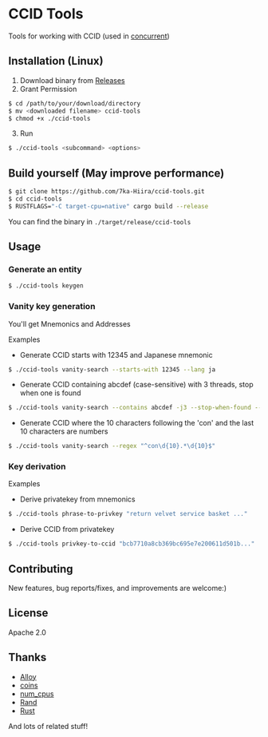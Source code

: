 # CCID Tools

Tools for working with CCID (used in [concurrent](https://github.com/totegamma/concurrent))

## Installation (Linux)

1. Download binary from [Releases](https://github.com/7ka-Hiira/ccid-tools/releases/latest)
2. Grant Permission

```sh
$ cd /path/to/your/download/directory
$ mv <downloaded filename> ccid-tools
$ chmod +x ./ccid-tools
```

3. Run

```sh
$ ./ccid-tools <subcommand> <options>
```

## Build yourself (May improve performance)
```sh
$ git clone https://github.com/7ka-Hiira/ccid-tools.git
$ cd ccid-tools
$ RUSTFLAGS="-C target-cpu=native" cargo build --release
```
You can find the binary in `./target/release/ccid-tools`


## Usage

### Generate an entity

```sh
$ ./ccid-tools keygen
```

### Vanity key generation

You'll get Mnemonics and Addresses

Examples

- Generate CCID starts with 12345 and Japanese mnemonic

```sh
$ ./ccid-tools vanity-search --starts-with 12345 --lang ja
```

- Generate CCID containing abcdef (case-sensitive) with 3 threads, stop when one is found

```sh
$ ./ccid-tools vanity-search --contains abcdef -j3 --stop-when-found --case-sensitive
```

- Generate CCID where the 10 characters following the 'con' and the last 10 characters are numbers

```sh
$ ./ccid-tools vanity-search --regex "^con\d{10}.*\d{10}$"
```

### Key derivation

Examples

- Derive privatekey from mnemonics

```sh
$ ./ccid-tools phrase-to-privkey "return velvet service basket ..."
```

- Derive CCID from privatekey

```sh
$ ./ccid-tools privkey-to-ccid "bcb7710a8cb369bc695e7e200611d501b..."
```

## Contributing

New features, bug reports/fixes, and improvements are welcome:)

## License

Apache 2.0

## Thanks

- [Alloy](https://github.com/alloy-rs/alloy/)
- [coins](https://github.com/summa-tx/coins)
- [num_cpus](https://github.com/seanmonstar/num_cpus)
- [Rand](https://github.com/rust-random/rand)
- [Rust](https://github.com/rust-lang)

And lots of related stuff!
